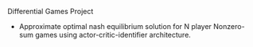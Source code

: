 Differential Games Project
- Approximate optimal nash equilibrium solution for N player Nonzero-sum games using actor-critic-identifier architecture.  
